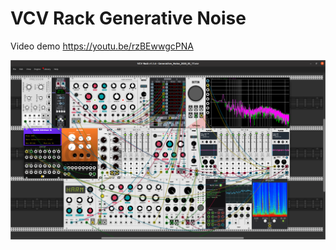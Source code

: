 # VCV Rack Generative Noise

Video demo https://youtu.be/rzBEwwgcPNA

![Machine](VCV_Rack_Generative_Noise.png)
